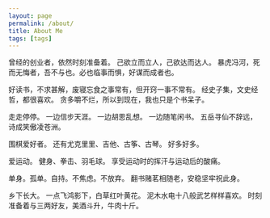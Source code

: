 ```yaml
---
layout: page
permalink: /about/
title: About Me
tags: [tags]
---
```


曾经的创业者，依然时刻准备着。
己欲立而立人，己欲达而达人。
暴虎冯河，死而无悔者，吾不与也。必也临事而惧，好谋而成者也。

好读书，不求甚解，废寝忘食之事常有，但开窍一事不常有。
经史子集，文史经哲，都很喜欢。
贪多嚼不烂，所以到现在，我也只是个书呆子。

走走停停。
一边信步天涯。
一边胡思乱想。
一边随笔闲书。
五岳寻仙不辞远，诗成笑傲凌苍洲。

围棋爱好者。
还有尤克里里、吉他、古筝、古琴。
好多好多。

爱运动。
健身、拳击、羽毛球。
享受运动时的挥汗与运动后的酸痛。

单身。孤单。自持。不焦虑。不放弃。
翻书赌茗相随老，安稳坚牢祝此身。

乡下长大。
一点飞鸿影下，白草红叶黄花。
泥木水电十八般武艺样样喜欢。
时刻准备着与三两好友，美酒斗升，牛肉十斤。